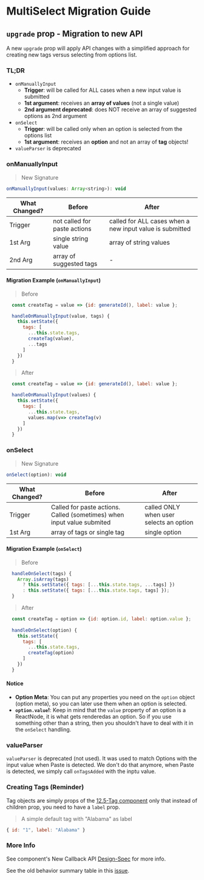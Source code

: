 # MultiSelect Migration Guide

## `upgrade` prop - Migration to new API

A new `upgrade` prop will apply API changes with a simplified approach for creating new tags versus selecting from options list.

### TL;DR

- `onManuallyInput`
  - **Trigger**: will be called for ALL cases when a new input value is submitted
  - **1st argument**: receives an **array of values** (not a single value)
  - **2nd argument deprecated**: does NOT receive an array of suggested options as 2nd argument
- `onSelect`
  - **Trigger**: will be called only when an option is selected from the options list
  - **1st argument**: receives an **option** and not an array of **tag** objects!
- `valueParser` is deprecated

### onManuallyInput

> New Signature

```js
onManuallyInput(values: Array<string>): void
```

| What Changed? |  Before                         |            After               |
|---------|---------------------------------|--------------------------------|
| Trigger | not called for paste actions    | called for ALL cases when a new input value is submitted|
| 1st Arg | single string value             | array of string values         |
| 2nd Arg | array of suggested tags         |  -                             |  

#### Migration Example (`onManuallyInput`)

> Before

```js
  const createTag = value => {id: generateId(), label: value };

  handleOnManuallyInput(value, tags) {
    this.setState({
      tags: [
        ...this.state.tags,
        createTag(value),
        ...tags
      ]
    })
  }
```

> After

```js
  const createTag = value => {id: generateId(), label: value };

  handleOnManuallyInput(values) {
    this.setState({
      tags: [
        ...this.state.tags,
        values.map(v=> createTag(v)
      ]
    })
  }
```

### onSelect

> New Signature

```js
onSelect(option): void
```

| What Changed? |  Before                         |            After               |
|---------|---------------------------------|--------------------------------|
| Trigger | Called for paste actions. Called (sometimes) when input value submited  | called ONLY when user selects an option |
| 1st Arg | array of tags or single tag | single option   |

#### Migration Example (`onSelect`)

> Before

```js
  handleOnSelect(tags) {
    Array.isArray(tags)
      ? this.setState({ tags: [...this.state.tags, ...tags] })
      : this.setState({ tags: [...this.state.tags, tags] });
  }
```

> After

```js
  const createTag = option => {id: option.id, label: option.value };
  
  handleOnSelect(option) {
    this.setState({
      tags: [
        ...this.state.tags,
        createTag(option)
      ]
    })
  }
```

#### Notice

- **Option Meta**: You can put any properties you need on the `option` object (option meta), so you can later use them when an option is selected.
- **`option.value`!**: Keep in mind that the `value` property of an option is a ReactNode, it is what gets renderedas an option. So if you use something other than a string, then you shouldn't have to deal with it in the `onSelect` handling.

### valueParser

`valueParser` is deprecated (not used). It was used to match Options with the input value when Paste is detected. We don't do that anymore, when Paste is detected, we simply call `onTagsAdded` with the inptu value.

### Creating Tags (Reminder)

Tag objects are simply props of the [12.5-Tag component](https://wix-wix-style-react.surge.sh/?selectedKind=12.%20Other&selectedStory=12.5%20Tag&full=0&addons=0&stories=1&panelRight=0) only that instead of children prop, you need to have a `label` prop.

> A simple default tag with "Alabama" as label

```js
{ id: "1", label: "Alabama" }
```

### More Info

See component's New Callback API [Design-Spec](https://github.com/wix/wix-style-react/blob/master/src/MultiSelect/README.DESIGN-SPEC.md) for more info.

See the old behavior summary table in this [issue](https://github.com/wix/wix-style-react/issues/2559#issuecomment-449770857).
